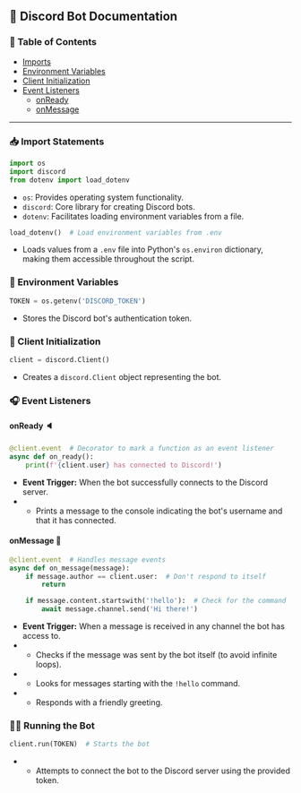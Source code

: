 ## 🤖 Discord Bot Documentation

### 📑 Table of Contents

*   [Imports](#-import-statements)
*   [Environment Variables](#-environment-variables)
*   [Client Initialization](#-client-initialization)
*   [Event Listeners](#-event-listeners)
    *   [onReady](#-onready-event)
    *   [onMessage](#-onmessage-event)

---

### 📥 Import Statements

```python
import os
import discord
from dotenv import load_dotenv
```

*   `os`: Provides operating system functionality.
*   `discord`: Core library for creating Discord bots.
*   `dotenv`: Facilitates loading environment variables from a file.
```python
load_dotenv()  # Load environment variables from .env
```

*   Loads values from a `.env` file into Python's `os.environ` dictionary, making them accessible throughout the script.

### 🔑 Environment Variables

```python
TOKEN = os.getenv('DISCORD_TOKEN')
```

*   Stores the Discord bot's authentication token.

### 🤖 Client Initialization

```python
client = discord.Client()
```

*   Creates a `discord.Client` object representing the bot.

### 🎧 Event Listeners

#### onReady 🔈

```python
@client.event  # Decorator to mark a function as an event listener
async def on_ready():
    print(f'{client.user} has connected to Discord!')
```

*   **Event Trigger:** When the bot successfully connects to the Discord server.
*   *   Prints a message to the console indicating the bot's username and that it has connected.

#### onMessage 💬

```python
@client.event  # Handles message events
async def on_message(message):
    if message.author == client.user:  # Don't respond to itself
        return

    if message.content.startswith('!hello'):  # Check for the command
        await message.channel.send('Hi there!')
```

*   **Event Trigger:** When a message is received in any channel the bot has access to.
*   *   Checks if the message was sent by the bot itself (to avoid infinite loops).
*   *   Looks for messages starting with the `!hello` command.
*   *   Responds with a friendly greeting.

### 🏃‍♀️ Running the Bot

```python
client.run(TOKEN)  # Starts the bot
```

*   *   Attempts to connect the bot to the Discord server using the provided token.